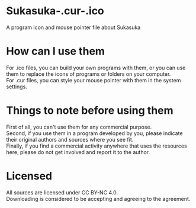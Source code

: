 # Sukasuka-.cur-.ico
A program icon and mouse pointer file about Sukasuka  

# How can I use them
For .ico files, you can build your own programs with them, or you can use them to replace the icons of programs or folders on your computer.  
For .cur files, you can style your mouse pointer with them in the system settings.

# Things to note before using them
First of all, you can't use them for any commercial purpose.  
Second, if you use them in a program developed by you, please indicate their original authors and sources where you see fit.  
Finally, if you find a commercial activity anywhere that uses the resources here, please do not get involved and report it to the author.

# Licensed  
All sources are licensed under CC BY-NC 4.0.  
Downloading is considered to be accepting and agreeing to the agreement.  
